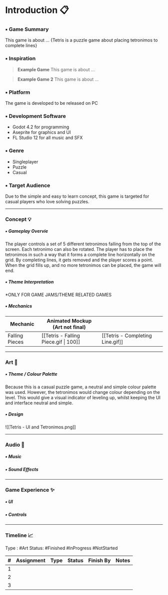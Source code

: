 # Introduction 📋

### ▪️ Game Summary
   This game is about ...
   {Tetris is a puzzle game about placing tetronimos to complete lines}
### ▪️ Inspiration
>    **Example Game**
>      This game is about ...

>    **Example Game 2**
>      This game is about ...

### ▪️ Platform
   The game is developed to be released on PC

### ▪️ Development Software
- Godot 4.2 for programming
- Aseprite for graphics and UI
- FL Studio 12 for all music and SFX

### ▪️ Genre
- Singleplayer
- Puzzle
- Casual

### ▪️ Target Audience
   Due to the simple and easy to learn concept, this game is targeted for casual players who love solving puzzles.

---
### **Concept** 💡
##### ▪️ Gameplay Overvie
   The player controls a set of 5 different tetronimos falling from the top of the screen. Each tetronimo can also be rotated. The player has to place the tetronimos in such a way that it forms a complete line horizontally on the grid. By completing lines, it gets removed and the player scores a point. When the grid fills up, and no more tetronimos can be placed, the game will end. 

##### ▪️ Theme Interpretation
   \*ONLY FOR GAME JAMS/THEME RELATED GAMES

##### ▪️ Mechanics
| Mechanic | Animated Mockup<br>(Art not final) |  |  |
| ---- | ---- | ---- | ---- |
| Falling Pieces | [[Tetris - Falling Piece.gif \| 100]] | [[Tetris - Completing Line.gif]] |  |

---
### **Art** 🎨

##### ▪️ Theme / Colour Palette
   Because this is a casual puzzle game, a neutral and simple colour palette was used. However, the tetronimos would change colour depending on the level. This would give a visual indicator of leveling up, whilst keeping the UI and interface neutral and simple.

##### ▪️ Design
![[Tetris - UI and Tetronimos.png]]

---
### **Audio** 🎸
##### ▪️ Music


##### ▪️ Sound Effects


---
### **Game Experience** ✨
##### ▪️ UI


##### ▪️ Controls


---
### **Timeline** 📈

Type : #Art
Status: #Finished #InProgress #NotStarted 

| # | Assignment | Type | Status | Finish By | Notes |
| ---- | ---- | :--- | ---- | ---- | ---- |
| 1 |  |  |  |  |  |
| 2 |  |  |  |  |  |
| 3 |  |  |  |  |  |
